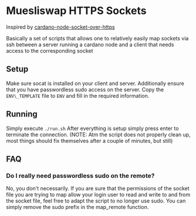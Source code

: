 # Muesliswap HTTPS Sockets

Inspired by [cardano-node-socket-over-https](https://gimbalabs.com/dandelion/endpoints/cardano-node-socket)

Basically a set of scripts that allows one to relatively easily map sockets via ssh between a server running a cardano node and a client that needs access to the corresponding socket

## Setup

Make sure socat is installed on your client and server.
Additionally ensure that you have passwordless sudo access on the server.
Copy the `ENV\_TEMPLATE` file to `ENV` and fill in the required information.

## Running

Simply execute `./run.sh`
After everything is setup simply press enter to terminate the connection.
(NOTE: Atm the script does not properly clean up, most things should fix themselves after a couple of minutes, but still)


## FAQ

### Do I really need passwordless sudo on the remote?
No, you don't necessarily. If you are sure that the permissions of the socket file you are trying to map allow your login user to read and write to and from the socket file, feel free to adapt the script to no longer use sudo.
You can simply remove the sudo prefix in the map\_remote function.
